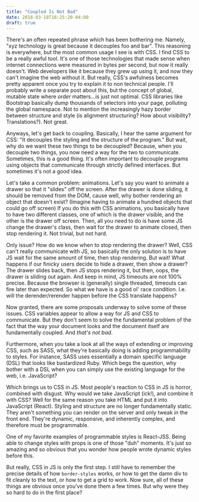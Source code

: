 ```yaml
---
title: "Coupled Is Not Bad"
date: 2018-03-18T16:25:20-04:00
draft: true
---
```


There's an often repeated phrase which has been bothering me. Namely,
"xyz technology is great because it decouples foo and bar". This
reasoning is everywhere, but the most common usage I see is with
CSS. I find CSS to be a really awful tool. It's one of those
technologies that made sense when internet connections were measured
in bytes per second, but now it really doesn't. Web developers like it
because they grew up using it, and now they can't imagine the web
without it. But really, CSS's awfulness becomes pretty apparent once
you try to explain it to non technical people. I'll probably write a
separate post about this, but the concept of global, mutable state
where *order* matters...is just not optimal. CSS libraries like
Bootstrap basically dump thousands of selectors into your page,
polluting the global namespace. Not to mention the increasingly hazy
border between structure and style (is alignment structuring? How
about visibility? Translations?). Not great.

Anyways, let's get back to coupling. Basically, I hear the same
argument for CSS: "It decouples the styling and the structure of the
program." But wait, why do we want these two things to be decoupled?
Because, when you decouple two things, you now need a way for the two
to communicate. Sometimes, this is a good thing. It's often important
to decouple programs using objects that communicate through strictly
defined interfaces. But sometimes it's not a good idea.

Let's take a common problem: animations. Let's say you want to animate
a drawer so that it "slides" off the screen. After the drawer is done
sliding, it should be removed from the DOM, cause well, why bother
rendering an object that doesn't exist? (Imagine having to animate a
hundred objects that could go off screen) If you do this with CSS
animations, you basically have to have two different classes, one of
which is the drawer visible, and the other is the drawer off
screen. Then, all you need to do is have some JS change the drawer's
class, then wait for the drawer to animate closed, then stop rendering
it. Not trivial, but not hard.

Only issue?  How do we know when to stop rendering the drawer?  Well,
CSS can't really communicate with JS, so basically the only solution
is to have JS wait for the same amount of time, then stop
rendering. But wait! What happens if our finicky users decide to hide
a drawer, then show a drawer? The drawer slides back, then JS stops
rendering it, but then, oops, the drawer is sliding out again. And
keep in mind, JS timeouts are not 100% precise. Because the browser is
(generally) single threaded, timeouts can fire later than expected. So
what we have is a good ol' race condition. I.e. will the
derender/rerender happen before the CSS translate happens?

Now granted, there are some proposals underway to solve some of these
issues. CSS variables appear to allow a way for JS and CSS to
communicate. But they don't seem to solve the fundamental problem of
the fact that the way your document looks and the document itself are
fundamentally coupled. And *that's not bad*.

Furthermore, when you take a look at all the ways of extending or
improving CSS, such as SASS, what they're basically doing is adding
programmability to styles. For instance, SASS uses essentially a
domain specific language (DSL) that looks like bastardized Ruby. Which
begs the question, why bother with a DSL when you can simply use the
existing language for the web, i.e. JavaScript?

Which brings us to CSS in JS. Most people's reaction to CSS in JS is
horror, combined with disgust. Why would we take JavaScript (ick!),
and combine it with CSS? Well for the same reason you take HTML and
put it into JavaScript (React). Styling and structure are no longer
fundamentally static. They aren't something you can render on the
server and only tweak in the front end. They're dynamic, responsive,
and inherently complex, and therefore must be programmable.

One of my favorite examples of programmable styles is React-JSS. Being
able to change styles with props is one of those "duh" moments. It's
just so amazing and so obvious that you wonder how people wrote
dynamic styles before this.

But really, CSS in JS is only the first step. I still have to remember
the precise details of how `border-styles` works, or how to get the
damn div to fit cleanly to the text, or how to get a grid to work. Now
sure, all of these things are obvious once you've done them a few
times. But why were they so hard to do in the first place?
